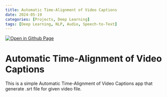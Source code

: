 ```yaml
--- 
title: Automatic Time-Alignment of Video Captions
date: 2024-05-19
categories: [Projects, Deep Learning] 
tags: [Deep Learning, NLP, Audio, Speech-to-Text]
---
```


[![Open in Github Page](https://img.shields.io/badge/Hosted_with-GitHub_Pages-blue?logo=github&logoColor=white)](https://github.com/AbhijitMore/FaceDetectionApp)
<br>

# Automatic Time-Alignment of Video Captions
This is a simple Automatic Time-Alignment of Video Captions app that generate .srt file for given video file.
